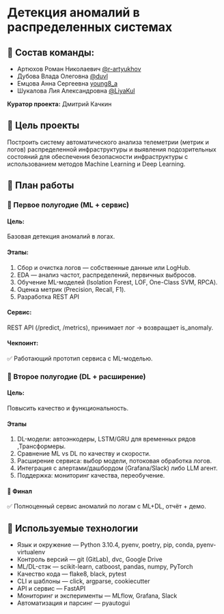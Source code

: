 # Детекция аномалий в распределенных системах

## 👥 Состав команды:

- Артюхов Роман Николаевич [@r-artyukhov](https://github.com/r-artyukhov)
- Дубова Влада Олеговна [@duvl](https://github.com/duvl)
- Емцова Анна Сергеевна  [young8_a](https://github.com/yemtsovaanna-alt)
- Шукалова Лия Александровна [@LiyaKul](https://github.com/LiyaKul)

**Куратор проекта:** Дмитрий Качкин

## 🎯 Цель проекты
Построить систему автоматического анализа телеметрии (метрик и логов) распределенной инфраструктуры и выявления подозрительных состояний для обеспечения безопасности инфраструктуры с использованием методов Machine Learning и Deep Learning. 

## 📅 План работы

### 📍 Первое полугодие (ML + сервис)

#### Цель: 
Базовая детекция аномалий в логах.

#### Этапы:
1. Сбор и очистка логов — собственные данные или LogHub.
2. EDA — анализ частот, распределений, первичных выбросов.
3. Обучение ML-моделей (Isolation Forest, LOF, One-Class SVM, RPCA).
4. Оценка метрик (Precision, Recall, F1).
5. Разработка REST API

#### Сервис: 

REST API (/predict, /metrics), принимает лог → возвращает is_anomaly.

#### Чекпоинт: 

✅ Работающий прототип сервиса с ML-моделью.


### 📍 Второе полугодие (DL + расширение)

#### Цель: 
Повысить качество и функциональность.

#### Этапы

1. DL-модели: автоэнкодеры, LSTM/GRU для временных рядов ,Трансформеры.
2. Сравнение ML vs DL по качеству и скорости.
3. Расширение сервиса: выбор модели, потоковая обработка логов.
4. Интеграция с алертами/дашбордом (Grafana/Slack)  либо  LLM агент.
5. Поддержка: мониторинг качества, переобучение.

#### 🏁 Финал 
✅ Полноценный сервис аномалий по логам с ML+DL, отчёт + демо.


## 🤖 Используемые технологии
- Язык и окружение — Python 3.10.4, pyenv, poetry, pip, conda, pyenv-virtualenv
- Контроль версий — git (GitLab), dvc, Google Drive
- ML/DL-стэк — scikit-learn, catboost, pandas, numpy, PyTorch
- Качество кода — flake8, black, pytest
- CLI и шаблоны — click, argparse, cookiecutter
- API и сервис — FastAPI
- Мониторинг и эксперименты — MLflow, Grafana, Slack
- Автоматизация и парсинг — pyautogui
